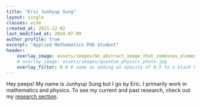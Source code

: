 ```yaml
---
title: "Eric Junhyup Sung"
layout: single
classes: wide
created_at: 2021-12-02
last_modified_at: 2024-07-09
author_profile: true
excerpt: "Applied Mathematics PhD Student"
header:
    overlay_image: assets/images/An_abstract_image_that_combines_elements_of_partic (2).jpg
    # overlay_image: assets/images/quantum_physics_photo.jpg
    overlay_filter: 0.4 # same as adding an opacity of 0.5 to a black background
---
```


Hey peeps! My name is Junhyup Sung but I go by Eric. I primarily work in mathematics and physics. To see my current and past research, check out my [research section](_pages/research.md).